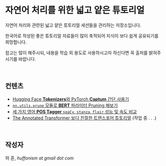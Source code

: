 # 자연어 처리를 위한 넓고 얕은 튜토리얼

자연어 처리와 관련된 넓고 얕은 튜토리얼 세션들을 관리하는 저장소입니다.

한국어로 작성된 좋은 튜토리얼 자료들이 많이 축적되어 지식이 보다 쉽게 공유되기를 희망합니다.

참고는 많이 해주시되, 내용을 학습 외 용도로 사용하시고자 하신다면 꼭 출처를 밝혀주시기를 바랍니다.

<br/>

## 컨텐츠

- [Hugging Face **Tokenizers**와 PyTorch **Captum** 간단 사용기](tokenizers-captum.ipynb)
- [`nn.utils.prune` 모듈로 **BERT** 파라미터 Pruning 해보기](pruning-bert.ipynb)
- [세 가지 영어 **POS Tagger** `spaCy`, `stanza`, `flair` 성능 및 속도 비교](pos-comparision.ipynb)
- [The Annotated Transformer 보다 친절한 트랜스포머 튜토리얼](transformer-aihub.ipynb) (작업 중 . . .)

<br/>

## 작성자

허 훈, *huffonism at gmail dot com*